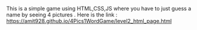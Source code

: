 This is a simple game using HTML,CSS,JS  where you have to just guess a name by seeing 4 pictures .
Here is the link : https://amit928.github.io/4Pics1WordGame/level2_html_page.html
